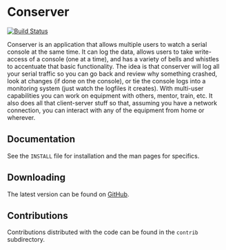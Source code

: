 Conserver
=========

[![Build Status](https://api.cirrus-ci.com/github/conserver/conserver.svg)](https://cirrus-ci.com/github/conserver/conserver)

Conserver is an application that allows multiple users to watch a
serial console at the same time. It can log the data, allows users to
take write-access of a console (one at a time), and has a variety of
bells and whistles to accentuate that basic functionality. The idea is
that conserver will log all your serial traffic so you can go back and
review why something crashed, look at changes (if done on the console),
or tie the console logs into a monitoring system (just watch the
logfiles it creates).  With multi-user capabilities you can work on
equipment with others, mentor, train, etc. It also does all that
client-server stuff so that, assuming you have a network connection,
you can interact with any of the equipment from home or wherever.


Documentation
-------------

See the `INSTALL` file for installation and the man pages for specifics.


Downloading
-----------

The latest version can be found on [GitHub](https://github.com/conserver/conserver/releases).


Contributions
-------------

Contributions distributed with the code can be found in the `contrib`
subdirectory.
